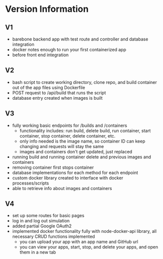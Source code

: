 # Version Information

## V1

- barebone backend app with test route and controller and database integration
- docker notes enough to run your first containerized app
- before front end integration

## V2

- bash script to create working directory, clone repo, and build container out of the app files using Dockerfile 
- POST request to /api/build that runs the script
- database entry created when images is built

## V3

- fully working basic endpoints for /builds and /containers
    - functionality includes: run build, delete build, run container, start container, stop container, delete container, etc.
    - only info needed is the image name, so container ID can keep changing and requests will stay the same
    - images and containers don't get updated, just replaced
- running build and running container delete and previous images and containers
- removing container first stops container
- database implementations for each method for each endpoint
- custom docker library created to interface with docker processes/scripts
- able to retrieve info about images and containers

## V4

- set up some routes for basic pages
- log in and log out simulation
- added partial Google OAuth2
- implemented docker functionality fully with node-docker-api library, all necessary CRUD functions implemented
    - you can upload your app with an app name and GitHub url
    - you can view your apps, start, stop, and delete your apps, and open them in a new tab